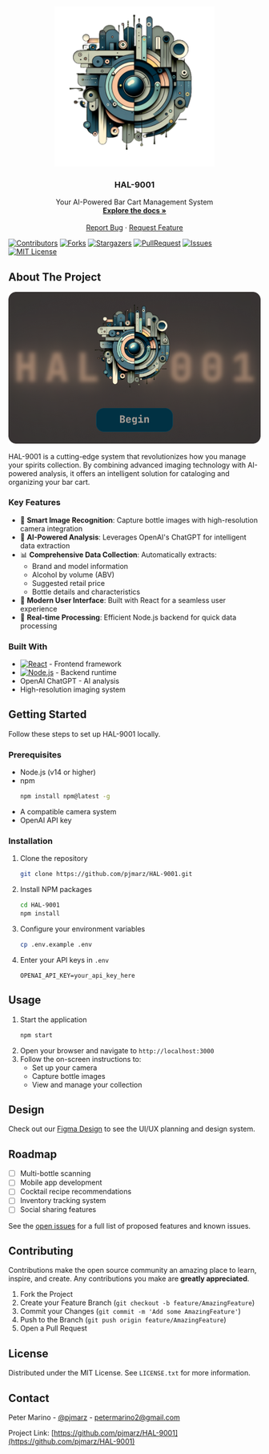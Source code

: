 <!-- PROJECT LOGO -->
<br />
<div align="center">
  <a href="https://github.com/pjmarz/HAL-9001">
    <img src="images/logo.png" alt="Logo" width="320" height="320">
  </a>

<h3 align="center">HAL-9001</h3>

  <p align="center">
    Your AI-Powered Bar Cart Management System
    <br />
    <a href="https://github.com/pjmarz/HAL-9001/wiki"><strong>Explore the docs »</strong></a>
    <br />
    <br />
    <a href="https://github.com/pjmarz/HAL-9001/issues">Report Bug</a>
    ·
    <a href="https://github.com/pjmarz/HAL-9001/issues">Request Feature</a>
  </p>
</div>

[![Contributors][contributors-shield]][contributors-url]
[![Forks][forks-shield]][forks-url]
[![Stargazers][stars-shield]][stars-url]
[![PullRequest][pullrequest-shield]][pullrequest-url]
[![Issues][issues-shield]][issues-url]
[![MIT License][license-shield]][license-url]



<!-- TABLE OF CONTENTS -->
<!-- <details>
  <summary>Table of Contents</summary>
  <ol>
    <li>
      <a href="#about-the-project">About The Project</a>
      <ul>
        <li><a href="#built-with">Built With</a></li>
      </ul>
    </li>
    <li>
      <a href="#getting-started">Getting Started</a>
      <ul>
        <li><a href="#prerequisites">Prerequisites</a></li>
        <li><a href="#installation">Installation</a></li>
      </ul>
    </li>
    <li><a href="#usage">Usage</a></li>
    <li><a href="#roadmap">Roadmap</a></li>
    <li><a href="#contributing">Contributing</a></li>
    <li><a href="#license">License</a></li>
    <li><a href="#contact">Contact</a></li>
    <li><a href="#acknowledgments">Acknowledgments</a></li>
  </ol>
</details> -->



<!-- ABOUT THE PROJECT -->
## About The Project

[![Product Name Screen Shot][product-welcome]](https://github.com/pjmarz/HAL-9001)

HAL-9001 is a cutting-edge system that revolutionizes how you manage your spirits collection. By combining advanced imaging technology with AI-powered analysis, it offers an intelligent solution for cataloging and organizing your bar cart.

### Key Features

- 📸 **Smart Image Recognition**: Capture bottle images with high-resolution camera integration
- 🤖 **AI-Powered Analysis**: Leverages OpenAI's ChatGPT for intelligent data extraction
- 📊 **Comprehensive Data Collection**: Automatically extracts:
  - Brand and model information
  - Alcohol by volume (ABV)
  - Suggested retail price
  - Bottle details and characteristics
- 📱 **Modern User Interface**: Built with React for a seamless user experience
- 🔄 **Real-time Processing**: Efficient Node.js backend for quick data processing

### Built With

- [![React][React]][React-url] - Frontend framework
- [![Node.js][Node.js]][Node.js-url] - Backend runtime
- OpenAI ChatGPT - AI analysis
- High-resolution imaging system

## Getting Started

Follow these steps to set up HAL-9001 locally.

### Prerequisites

- Node.js (v14 or higher)
- npm
  ```sh
  npm install npm@latest -g
  ```
- A compatible camera system
- OpenAI API key

### Installation

1. Clone the repository
   ```sh
   git clone https://github.com/pjmarz/HAL-9001.git
   ```
2. Install NPM packages
   ```sh
   cd HAL-9001
   npm install
   ```
3. Configure your environment variables
   ```sh
   cp .env.example .env
   ```
4. Enter your API keys in `.env`
   ```
   OPENAI_API_KEY=your_api_key_here
   ```

## Usage

1. Start the application
   ```sh
   npm start
   ```
2. Open your browser and navigate to `http://localhost:3000`
3. Follow the on-screen instructions to:
   - Set up your camera
   - Capture bottle images
   - View and manage your collection

## Design

Check out our [Figma Design](https://www.figma.com/file/tZgf4bbk0TsXYaUsz28yWK/Hal-9001?type=design&node-id=0%3A1&mode=design&t=kABJrifNiPMdgAby-1) to see the UI/UX planning and design system.

## Roadmap

- [ ] Multi-bottle scanning
- [ ] Mobile app development
- [ ] Cocktail recipe recommendations
- [ ] Inventory tracking system
- [ ] Social sharing features

See the [open issues](https://github.com/pjmarz/HAL-9001/issues) for a full list of proposed features and known issues.

## Contributing

Contributions make the open source community an amazing place to learn, inspire, and create. Any contributions you make are **greatly appreciated**.

1. Fork the Project
2. Create your Feature Branch (`git checkout -b feature/AmazingFeature`)
3. Commit your Changes (`git commit -m 'Add some AmazingFeature'`)
4. Push to the Branch (`git push origin feature/AmazingFeature`)
5. Open a Pull Request

## License

Distributed under the MIT License. See `LICENSE.txt` for more information.

## Contact

Peter Marino - [@pjmarz](https://twitter.com/pjmarz) - petermarino2@gmail.com

Project Link: [https://github.com/pjmarz/HAL-9001](https://github.com/pjmarz/HAL-9001)

<!-- MARKDOWN LINKS & IMAGES -->
<!-- https://www.markdownguide.org/basic-syntax/#reference-style-links -->
[contributors-shield]: https://img.shields.io/github/contributors/pjmarz/HAL-9001.svg?style=for-the-badge
[contributors-url]: https://github.com/pjmarz/HAL-9001/graphs/contributors
[forks-shield]: https://img.shields.io/github/forks/pjmarz/HAL-9001.svg?style=for-the-badge
[forks-url]: https://github.com/pjmarz/HAL-9001/network/members
[stars-shield]: https://img.shields.io/github/stars/pjmarz/HAL-9001.svg?style=for-the-badge
[stars-url]: https://github.com/pjmarz/HAL-9001/stargazers
[pullrequest-shield]: https://img.shields.io/github/issues-pr-raw/pjmarz/HAL-9001?style=for-the-badge
[pullrequest-url]: https://github.com/pjmarz/HAL-9001/pulls
[issues-shield]: https://img.shields.io/github/issues/pjmarz/HAL-9001.svg?style=for-the-badge
[issues-url]: https://github.com/pjmarz/HAL-9001/issues
[license-shield]: https://img.shields.io/github/license/pjmarz/HAL-9001.svg?style=for-the-badge
[license-url]: https://github.com/pjmarz/HAL-9001/blob/main/LICENSE.txt
[linkedin-shield]: https://img.shields.io/badge/-LinkedIn-black.svg?style=for-the-badge&logo=linkedin&colorB=555
[linkedin-url]: https://linkedin.com/in/pjmarz/
[product-welcome]: images/welcome.png
[React]: https://img.shields.io/badge/react-grey?style=for-the-badge&logo=react
[React-url]: https://react.dev/
[Node.js]: https://img.shields.io/badge/node.js-000000?style=for-the-badge&logo=node.js
[Node.js-url]: https://nodejs.org/en